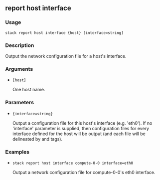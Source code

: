 ## report host interface

### Usage

`stack report host interface {host} [interface=string]`

### Description

Output the network configuration file for a host's interface.

### Arguments

* `[host]`

   One host name.


### Parameters
* `{interface=string}`

   Output a configuration file for this host's interface (e.g. 'eth0').
	If no 'interface' parameter is supplied, then configuration files
	for every interface defined for the host will be output (and each
	file will be delineated by <file> and </file> tags).

### Examples

* `stack report host interface compute-0-0 interface=eth0`

   Output a network configuration file for compute-0-0's eth0 interface.



